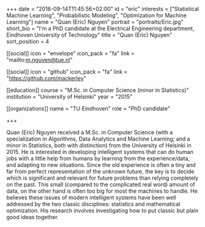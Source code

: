 +++
date = "2016-09-14T11:45:56+02:00"
id = "eric"
interests = ["Statistical Machine Learning", "Probabilistic Modeling", "Optimization for Machine Learning"]
name = "Quan (Eric) Nguyen"
portrait = "portraits/Eric.jpg"
short_bio = "I'm a PhD candidate at the Electrical Engineering department, Eindhoven University of Technology"
title = "Quan (Eric) Nguyen"
sort_position = 4

[[social]]
    icon = "envelope"
    icon_pack = "fa"
    link = "mailto:m.nguyen@tue.nl"

[[social]]
    icon = "github"
    icon_pack = "fa"
    link = "https://github.com/mackerley"

[[education]]
    course = "M.Sc. in Computer Science (minor in Statistics)"
    institution = "University of Helsinki"
    year = "2015"

[[organizations]]
    name = "TU Eindhoven"
    role = "PhD candidate"

+++

Quan (Eric) Nguyen received a M.Sc. in Computer Science (with a specialization in Algorithms, Data Analytics and Machine Learning; and a minor in Statistics, both with distinction) from the University of Helsinki in 2015.
He is interested in developing intelligent systems that can do human jobs with a little help from humans by learning from the experience/data, and adapting to new situations. Since the old experience is often a tiny and far from perfect representation of the unknown future, the key is to decide which is significant and relevant for future problems than relying completely on the past. This small (compared to the complicated real word) amount of data, on the other hand is often too big for most the machines to handle.
He believes these issues of modern intelligent systems have been well addressed by the two classic disciplines: statistics and mathematical optimization. His research involves investigating how to put classic but plain good ideas together.

